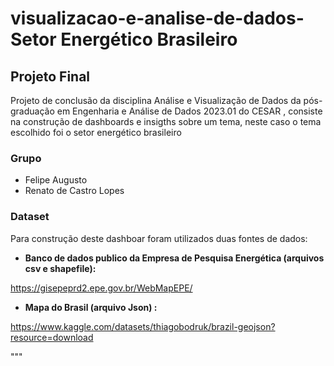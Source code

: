 # visualizacao-e-analise-de-dados-Setor Energético Brasileiro

## Projeto Final

Projeto de conclusão da disciplina Análise e Visualização de Dados da pós-graduação em Engenharia e Análise de Dados 2023.01 do CESAR , consiste na construção de dashboards e insigths sobre um tema, neste caso o tema escolhido foi o setor energético brasileiro

### Grupo

- Felipe Augusto
- Renato de Castro Lopes

### Dataset

Para construção deste dashboar foram utilizados duas fontes de dados:

- **Banco de dados publico da Empresa de Pesquisa Energética (arquivos csv e shapefile):**
  
https://gisepeprd2.epe.gov.br/WebMapEPE/

- **Mapa do Brasil (arquivo Json) :**
  
https://www.kaggle.com/datasets/thiagobodruk/brazil-geojson?resource=download

"""
